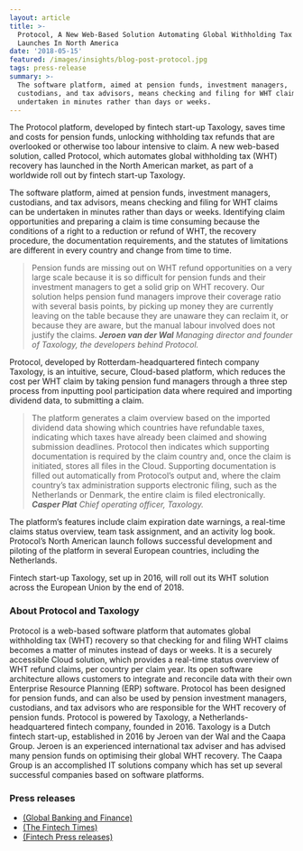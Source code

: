 ```yaml
---
layout: article
title: >-
  Protocol, A New Web-Based Solution Automating Global Withholding Tax Recovery,
  Launches In North America
date: '2018-05-15'
featured: /images/insights/blog-post-protocol.jpg
tags: press-release
summary: >-
  The software platform, aimed at pension funds, investment managers,
  custodians, and tax advisors, means checking and filing for WHT claims can be
  undertaken in minutes rather than days or weeks.
---
```

The Protocol platform, developed by fintech start-up Taxology, saves time and costs for pension funds, unlocking withholding tax refunds that are overlooked or otherwise too labour intensive to claim. A new web-based solution, called Protocol, which automates global withholding tax (WHT) recovery has launched in the North American market, as part of a worldwide roll out by fintech start-up Taxology.

The software platform, aimed at pension funds, investment managers, custodians, and tax advisors, means checking and filing for WHT claims can be undertaken in minutes rather than days or weeks. Identifying claim opportunities and preparing a claim is time consuming because the conditions of a right to a reduction or refund of WHT, the recovery procedure, the documentation requirements, and the statutes of limitations are different in every country and change from time to time.

> Pension funds are missing out on WHT refund opportunities on a very large scale because it is so difficult for pension funds and their investment managers to get a solid grip on WHT recovery. Our solution helps pension fund managers improve their coverage ratio with several basis points, by picking up money they are currently leaving on the table because they are unaware they can reclaim it, or because they are aware, but the manual labour involved does not justify the claims.
> _**Jeroen van der Wal** Managing director and founder of Taxology, the developers behind Protocol._

Protocol, developed by Rotterdam-headquartered fintech company Taxology, is an intuitive, secure, Cloud-based platform, which reduces the cost per WHT claim by taking pension fund managers through a three step process from inputting pool participation data where required and importing dividend data, to submitting a claim.

> The platform generates a claim overview based on the imported dividend data showing which countries have refundable taxes, indicating which taxes have already been claimed and showing submission deadlines. Protocol then indicates which supporting documentation is required by the claim country and, once the claim is initiated, stores all files in the Cloud. Supporting documentation is filled out automatically from Protocol’s output and, where the claim country’s tax administration supports electronic filing, such as the Netherlands or Denmark, the entire claim is filed electronically.
> _**Casper Plat** Chief operating officer, Taxology._

The platform’s features include claim expiration date warnings, a real-time claims status overview, team task assignment, and an activity log book. Protocol’s North American launch follows successful development and piloting of the platform in several European countries, including the Netherlands.

Fintech start-up Taxology, set up in 2016, will roll out its WHT solution across the European Union by the end of 2018.

### About Protocol and Taxology

Protocol is a web-based software platform that automates global withholding tax (WHT) recovery so that checking for and filing WHT claims becomes a matter of minutes instead of days or weeks. It is a securely accessible Cloud solution, which provides a real-time status overview of WHT refund claims, per country per claim year. Its open software architecture allows customers to integrate and reconcile data with their own Enterprise Resource Planning (ERP) software. Protocol has been designed for pension funds, and can also be used by pension investment managers, custodians, and tax advisors who are responsible for the WHT recovery of pension funds. Protocol is powered by Taxology, a Netherlands-headquartered fintech company, founded in 2016. Taxology is a Dutch fintech start-up, established in 2016 by Jeroen van der Wal and the Caapa Group. Jeroen is an experienced international tax adviser and has advised many pension funds on optimising their global WHT recovery. The Caapa Group is an accomplished IT solutions company which has set up several successful companies based on software platforms.

### Press releases

- [(Global Banking and Finance)](https://www.globalbankingandfinance.com/protocol-a-new-web-based-solution-automating-global-withholding-tax-recovery-launches-in-north-america/)
- [(The Fintech Times)](http://thefintechtimes.com/protocol-a-new-web-based-solution-automating-global-withholding-tax-recovery-launches-in-north-america/)
- [(Fintech Press releases)](http://www.fintechpressreleases.com/press_releases/protocol-a-new-web-based-solution-automating-global-withholding-tax-recovery-launches-in-north-america)
